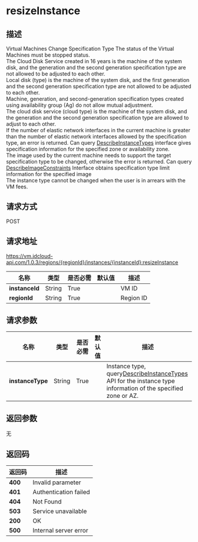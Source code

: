 # resizeInstance


## 描述
Virtual Machines Change Specification Type
The status of the Virtual Machines must be stopped status. <br>
The Cloud Disk Service created in 16 years is the machine of the system disk, and the generation and the second generation specification type are not allowed to be adjusted to each other. <br>
Local disk (type) is the machine of the system disk, and the first generation and the second generation specification type are not allowed to be adjusted to each other. <br>
Machine, generation, and second-generation specification types created using availability group (Ag) do not allow mutual adjustment. <br>
The cloud disk service (cloud type) is the machine of the system disk, and the generation and the second generation specification type are allowed to adjust to each other. <br>
If the number of elastic network interfaces in the current machine is greater than the number of elastic network interfaces allowed by the specification type, an error is returned. Can query <a href='https://www.jdcloud.com/help/detail/2901/isCatalog/1'> DescribeInstanceTypes</a> interface gives specification information for the specified zone or availability zone. <br>
The image used by the current machine needs to support the target specification type to be changed, otherwise the error is returned. Can query <a href="https://www.jdcloud.com/help/detail/2872/isCatalog/1">DescribeImageConstraints</a> Interface obtains specification type limit information for the specified image <br>
The instance type cannot be changed when the user is in arrears with the VM fees.


## 请求方式
POST

## 请求地址
https://vm.jdcloud-api.com/1.0.3/regions/{regionId}/instances/{instanceId}:resizeInstance

|名称|类型|是否必需|默认值|描述|
|---|---|---|---|---|
|**instanceId**|String|True| |VM ID|
|**regionId**|String|True| |Region ID|

## 请求参数
|名称|类型|是否必需|默认值|描述|
|---|---|---|---|---|
|**instanceType**|String|True| |Instance type, query<a href='https://www.jdcloud.com/help/detail/2901/isCatalog/1'>DescribeInstanceTypes</a> API for the instance type information of the specified zone or AZ.|


## 返回参数
无


## 返回码
|返回码|描述|
|---|---|
|**400**|Invalid parameter|
|**401**|Authentication failed|
|**404**|Not Found  |
|**503**|Service unavailable|
|**200**|OK|
|**500**|Internal server error|

